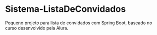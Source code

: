 # Sistema-ListaDeConvidados

Pequeno projeto para lista de convidados com Spring Boot, baseado no curso desenvolvido pela Alura.
